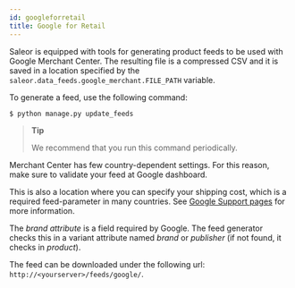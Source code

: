```yaml
---
id: googleforretail
title: Google for Retail
---
```


Saleor is equipped with tools for generating product feeds to be used with Google Merchant Center. The resulting file is a compressed CSV and it is saved in a location specified by the `saleor.data_feeds.google_merchant.FILE_PATH` variable.

To generate a feed, use the following command:

```console
$ python manage.py update_feeds
```

> **Tip**
>
>We recommend that you run this command periodically.

Merchant Center has few country-dependent settings. For this reason, make sure to validate your feed at Google dashboard. 

This is also a location where you can specify your shipping cost, which is a required feed-parameter in many countries. See [Google Support pages](https://support.google.com/merchants) for more information.

The _brand attribute_ is a field required by Google. The feed generator checks this in a variant attribute named _brand_ or _publisher_ (if not found, it checks in _product_).

The feed can be downloaded under the following url: `http://<yourserver>/feeds/google/`.